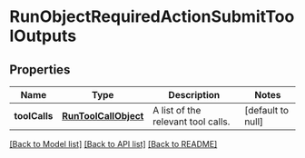 # RunObjectRequiredActionSubmitToolOutputs

## Properties
Name | Type | Description | Notes
------------ | ------------- | ------------- | -------------
**toolCalls** | [**RunToolCallObject**](RunToolCallObject.md) | A list of the relevant tool calls. | [default to null]

[[Back to Model list]](../README.md#documentation-for-models) [[Back to API list]](../README.md#documentation-for-api-endpoints) [[Back to README]](../README.md)


